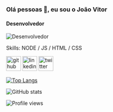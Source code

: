 ### Olá pessoas 👋, eu sou o João Vitor
#### Desenvolvedor 
![Desenvolvedor ](https://i.pinimg.com/originals/3d/13/d6/3d13d6d59538d88c4cbe3948b8880a53.gif)



Skills: NODE / JS / HTML / CSS


[<img src='https://cdn.jsdelivr.net/npm/simple-icons@3.0.1/icons/github.svg' alt='github' height='40'>](https://github.com/Alencars)  [<img src='https://cdn.jsdelivr.net/npm/simple-icons@3.0.1/icons/linkedin.svg' alt='linkedin' height='40'>](https://www.linkedin.com/in/jo%C3%A3o-vitor-de-alencar-da-silva-3374a56b//)
[<img src='https://cdn.jsdelivr.net/npm/simple-icons@3.0.1/icons/twitter.svg' alt='twitter' height='40'>](https://twitter.com/jaosalencars)

[![Top Langs](https://github-readme-stats.vercel.app/api/top-langs/?username=Alencars&theme=highcontrast)](https://github.com/anuraghazra/github-readme-stats)

![GitHub stats](https://github-readme-stats.vercel.app/api?username=Alencars$theme=synthwave&show_icons=true)  

![Profile views](https://gpvc.arturio.dev/Alencars)  
